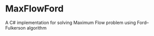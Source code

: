 MaxFlowFord
===========

A C# implementation for solving Maximum Flow problem using Ford–Fulkerson algorithm
